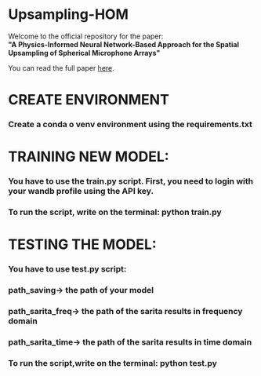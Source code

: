 # Upsampling-HOM
Welcome to the official repository for the paper:  
**"A Physics-Informed Neural Network-Based Approach for the Spatial Upsampling of Spherical Microphone Arrays"**

You can read the full paper [here](https://ieeexplore.ieee.org/document/10694489).

# CREATE ENVIRONMENT
### Create a conda o venv environment using the requirements.txt

# TRAINING NEW MODEL:
### You have to use the train.py script. First, you need to login with your wandb profile using the API key.
### To run the script, write on the terminal: python train.py

# TESTING THE MODEL:
### You have to use test.py script:
### path_saving-> the path of your model
### path_sarita_freq-> the path of the sarita results in frequency domain
### path_sarita_time-> the path of the sarita results in time domain
### To run the script,write on the terminal: python test.py
